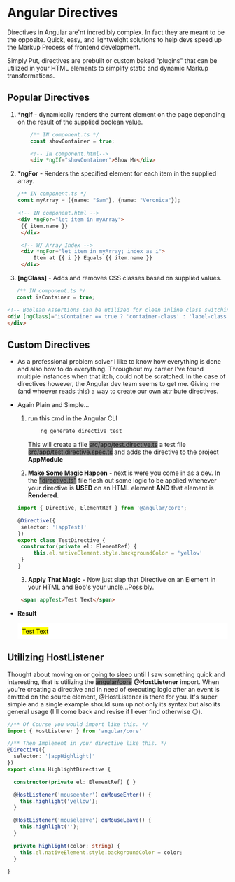 # Angular Directives
Directives in Angular are'nt incredibly complex. In fact they are meant to be the opposite. Quick, easy, and lightweight solutions to help devs speed up the Markup Process of frontend development.

Simply Put, directives are prebuilt or custom baked "plugins" that can be utilized in your HTML elements to simplify static and dynamic Markup transformations.

## Popular Directives
1. ***ngIf** - dynamically renders the current element on the page depending on the result of the supplied boolean value.
    ```typescript
        /** IN component.ts */
        const showContainer = true;
    ```
    ```html
        <!-- IN component.html-->
        <div *ngIf="showContainer">Show Me</div>
    ```
2. ***ngFor** - Renders the specified element for each item in the supplied array.
   ```typescript
   /** IN component.ts */
   const myArray = [{name: "Sam"}, {name: "Veronica"}];
   ```
   ```html
   <!-- IN component.html -->
   <div *ngFor="let item in myArray">
    {{ item.name }}
    </div>

    <!-- W/ Array Index -->
    <div *ngFor="let item in myArray; index as i">
        Item at {{ i }} Equals {{ item.name }}
    </div>
   ```
3. **[ngClass]** - Adds and removes CSS classes based on supplied values.
 ```typescript
    /** IN component.ts */
    const isContainer = true;
 ``` 
 ```html
 <!-- Boolean Assertions can be utilized for clean inline class switching -->
 <div [ngClass]="isContainer == true ? 'container-class' : 'label-class'">
 </div>
 ```

## Custom Directives
- As a professional problem solver I like to know how everything is done and also how to do everything. Throughout my career I've found multiple instances when that itch, could not be scratched. In the case of directives however, the Angular dev team seems to get me. Giving me (and whoever reads this) a way to create our own attribute directives.
- Again Plain and Simple...
    1. run this cmd in the Angular CLI
        ```cmd
            ng generate directive test
        ```
        This will create a file <span style="background-color: grey">src/app/test.directive.ts</span> a test file <span style="background-color: grey">src/app/test.directive.spec.ts</span> and adds the directive to the project **AppModule**
    
    2. **Make Some Magic Happen** - next is were you come in as a dev. In the <span style="background-color: grey">"directive.ts"</span> file flesh out some logic to be applied whenever your directive is **USED** on an HTML element **AND** that element is **Rendered**.
   ```typescript
   import { Directive, ElementRef } from '@angular/core';

   @Directive({
    selector: '[appTest]'
   })
   export class TestDirective {
    constructor(private el: ElementRef) {
        this.el.nativeElement.style.backgroundColor = 'yellow'
    }
   }
   ``` 
   3. **Apply That Magic** - Now just slap that Directive on an Element in your HTML and Bob's your uncle...Possibly.
   ```html
    <span appTest>Test Text</span>
   ```

- **Result**
    <div style="background-color: white; padding: 10px">
        <mark>Test Text</mark>
    </div>

## Utilizing HostListener
Thought about moving on or going to sleep until I saw something quick and interesting, that is utilizing the <span style="background-color: grey">angular/core</span> **@HostListener** import. When you're creating a directive and in need of executing logic after an event is emitted on the source element, @HostListener is there for you. It's super simple and a single example should sum up not only its syntax but also its general usage (I'll come back and revise if I ever find otherwise :wink:).

```typescript
//** Of Course you would import like this. */
import { HostListener } from 'angular/core'

//** Then Implement in your directive like this. */
@Directive({
  selector: '[appHighlight]'
})
export class HighlightDirective {

  constructor(private el: ElementRef) { }

  @HostListener('mouseenter') onMouseEnter() {
    this.highlight('yellow');
  }

  @HostListener('mouseleave') onMouseLeave() {
    this.highlight('');
  }

  private highlight(color: string) {
    this.el.nativeElement.style.backgroundColor = color;
  }

}
```
